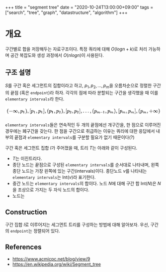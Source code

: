+++
title = "segment tree"
date = "2020-10-24T13:00:00+09:00"
tags = ["search", "tree", "graph", "datastructure", "algorithm"]
+++

# 개요

구간별로 합을 저장해두는 자료구조이다. 특정 쿼리에 대해 $O(logn + k)$로 처리 가능하며 공간 복잡도와 생성 과정에서 $O(nlogn)$이 사용된다.

## 구조 설명

$S$를 구간 혹은 세그먼트의 집합이라고 하고, $p_1, p_2, ..., p_m$을 오름차순으로 정렬한 구간의 끝점 (혹은 `endpoint`)라 하자.
각각의 점에 따라 분할되는 구간을 생각했을 때 이를 `elementary intervals`라 한다.

![이미지1](/assets/images/seg_tree_intervals.png)

`elementary intervals`들은 연속적인 두 개의 끝점에선 개구간을, 한 점으로 이루어진 경우에는 폐구간을 갖는다.
한 점을 구간으로 취급하는 이유는 쿼리에 대한 응답에서 내부의 끝점과 `elementary intervals`를 구분할 필요가 없기 때문이다(?)

구간 혹은 세그먼트 집합 $I$가 주어졌을 때, 트리 $T$는 아래와 같이 구성된다.

- $T$는 이진트리다.
- 종단 노드는 끝점으로 구성된 `elementary intervals`를 순서대로 나타내며, 왼쪽 종단 노드는 가장 왼쪽에 있는 구간(intervals)이다.
종단노드 $v$를 나타내는 `elementary intervals`는 Int($v$)라 표기한다.
- 중간 노드는 `elementary intervals`의 합이다. 노드 $N$에 대해 구간 합 Int($N$)은 $N$을 조상으로 가지는 두 자식 노드의 합이다.
- 노드는

## Construction

구간 집합 $I$로 이루어지는 세그먼트 트리를 구성하는 방법에 대해 알아보자.
우선, 구간의 `endpoint`는 정렬되어 있다.

## References
- https://www.acmicpc.net/blog/view/9
- https://en.wikipedia.org/wiki/Segment_tree 